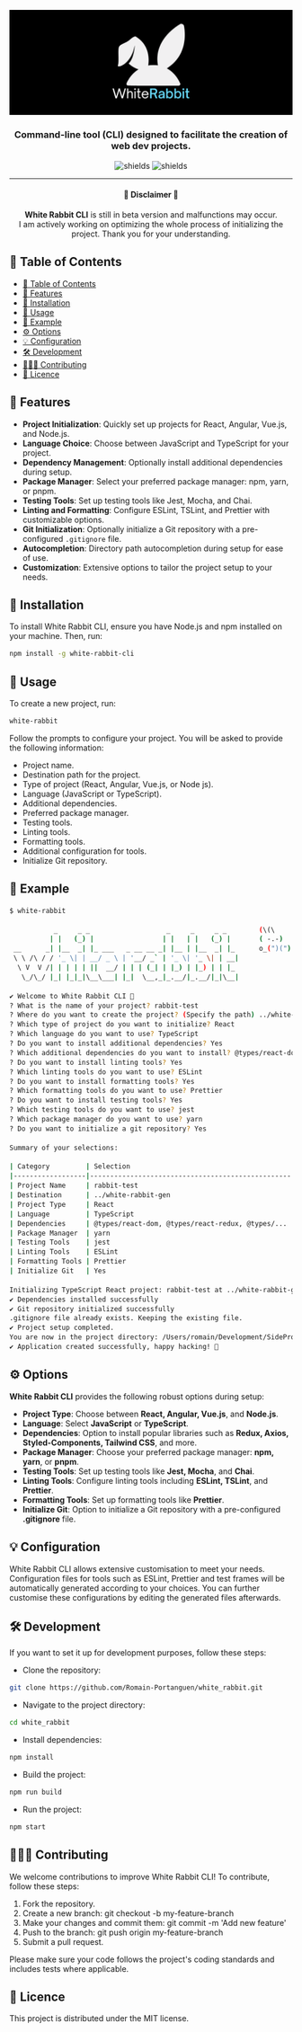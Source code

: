 ![](https://github.com/Romain-Portanguen/white_rabbit/blob/7bc4fe9e4da83071f77bf5b8587b02c454cab923/src/public/assets/WhiteRabbit_Banner.png)

<h3 align="center">
Command-line tool (CLI) designed to facilitate the creation of web dev projects.
</h3>

<p align="center">
<img src="https://img.shields.io/badge/-Typescript-05122A?style=plastic&amp;logo=Typescript&amp;color=2B343B" alt="shields">
<img src="https://img.shields.io/badge/-Beta-05122A?style=plastic&amp;logo=Beta&amp;color=2B343B" alt="shields">
</p>

<hr>

<h4 align=center>
🚨 Disclaimer 🚨
</h4>

<p align="center">
<strong>White Rabbit CLI</strong> is still in beta version and malfunctions may occur. </br>
I am actively working on optimizing the whole process of initializing the project. Thank you for your understanding.
</p>

## 📑 Table of Contents

- [📑 Table of Contents](#-table-of-contents)
- [🔬 Features](#-features)
- [🚧 Installation](#-installation)
- [🔧 Usage](#-usage)
- [👀 Example](#-example)
- [⚙️ Options](#️-options)
- [💡 Configuration](#-configuration)
- [🛠️ Development](#️-development)
- [👨🏻‍💻 Contributing](#-contributing)
- [📄 Licence](#-licence)

## 🔬 Features

- **Project Initialization**: Quickly set up projects for React, Angular, Vue.js, and Node.js.
- **Language Choice**: Choose between JavaScript and TypeScript for your project.
- **Dependency Management**: Optionally install additional dependencies during setup.
- **Package Manager**: Select your preferred package manager: npm, yarn, or pnpm.
- **Testing Tools**: Set up testing tools like Jest, Mocha, and Chai.
- **Linting and Formatting**: Configure ESLint, TSLint, and Prettier with customizable options.
- **Git Initialization**: Optionally initialize a Git repository with a pre-configured `.gitignore` file.
- **Autocompletion**: Directory path autocompletion during setup for ease of use.
- **Customization**: Extensive options to tailor the project setup to your needs.

## 🚧 Installation

To install White Rabbit CLI, ensure you have Node.js and npm installed on your machine. Then, run:

```sh
npm install -g white-rabbit-cli

```

## 🔧 Usage

To create a new project, run:

```sh
white-rabbit

```

Follow the prompts to configure your project. You will be asked to provide the following information:

- Project name.
- Destination path for the project.
- Type of project (React, Angular, Vue.js, or Node js).
- Language (JavaScript or TypeScript).
- Additional dependencies.
- Preferred package manager.
- Testing tools.
- Linting tools.
- Formatting tools.
- Additional configuration for tools.
- Initialize Git repository.

## 👀 Example

```sh
$ white-rabbit

           _     _ _                   _     _     _ _        (\(\ 
          | |   (_) |                 | |   | |   (_) |       ( -.-)
 __      _| |__  _| |_ ___   _ __ __ _| |__ | |__  _| |_      o_(")(")
 \ \ /\ / / '_ \| | __/ _ \ | '__/ _` | '_ \| '_ \| | __|
  \ V  V /| | | | | ||  __/ | | | (_| | |_) | |_) | | |_
   \_/\_/ |_| |_|_|\__\___| |_|  \__,_|_.__/|_.__/|_|\__|

✔ Welcome to White Rabbit CLI 🐇
? What is the name of your project? rabbit-test
? Where do you want to create the project? (Specify the path) ../white-rabbit-gen
? Which type of project do you want to initialize? React
? Which language do you want to use? TypeScript
? Do you want to install additional dependencies? Yes
? Which additional dependencies do you want to install? @types/react-dom, @types/react-redux, @types/react, react-icons, react-redux, react-router-dom, react-toastify, redux, styled-components, yup, prop-types
? Do you want to install linting tools? Yes
? Which linting tools do you want to use? ESLint
? Do you want to install formatting tools? Yes
? Which formatting tools do you want to use? Prettier
? Do you want to install testing tools? Yes
? Which testing tools do you want to use? jest
? Which package manager do you want to use? yarn
? Do you want to initialize a git repository? Yes

Summary of your selections:

| Category         | Selection                                        |
|------------------|--------------------------------------------------|
| Project Name     | rabbit-test                                      |
| Destination      | ../white-rabbit-gen                              |
| Project Type     | React                                            |
| Language         | TypeScript                                       |
| Dependencies     | @types/react-dom, @types/react-redux, @types/... |
| Package Manager  | yarn                                             |
| Testing Tools    | jest                                             |
| Linting Tools    | ESLint                                           |
| Formatting Tools | Prettier                                         |
| Initialize Git   | Yes                                              |

Initializing TypeScript React project: rabbit-test at ../white-rabbit-gen/rabbit-test
✔ Dependencies installed successfully
✔ Git repository initialized successfully
.gitignore file already exists. Keeping the existing file.
✔ Project setup completed.
You are now in the project directory: /Users/romain/Development/SideProjects/react-projects/white-rabbit-gen/rabbit-test
✔ Application created successfully, happy hacking! 🚀
```

## ⚙️ Options

**White Rabbit CLI** provides the following robust options during setup:

- **Project Type**: Choose between **React, Angular, Vue.js**, and **Node.js**.
- **Language**: Select **JavaScript** or **TypeScript**.
- **Dependencies**: Option to install popular libraries such as **Redux, Axios, Styled-Components, Tailwind CSS**, and more.
- **Package Manager**: Choose your preferred package manager: **npm, yarn**, or **pnpm**.
- **Testing Tools**: Set up testing tools like **Jest, Mocha**, and **Chai**.
- **Linting Tools**: Configure linting tools including **ESLint, TSLint**, and **Prettier**.
- **Formatting Tools**: Set up formatting tools like **Prettier**.
- **Initialize Git**: Option to initialize a Git repository with a pre-configured **.gitignore** file.

## 💡 Configuration

White Rabbit CLI allows extensive customisation to meet your needs. Configuration files for tools such as ESLint, Prettier and test frames will be automatically generated according to your choices. You can further customise these configurations by editing the generated files afterwards.

## 🛠️ Development

If you want to set it up for development purposes, follow these steps:

- Clone the repository:

```sh
git clone https://github.com/Romain-Portanguen/white_rabbit.git
```

- Navigate to the project directory:

```sh
cd white_rabbit
```

- Install dependencies:

```sh
npm install
```

- Build the project:

```sh
npm run build
```

- Run the project:

```sh
npm start
```

## 👨🏻‍💻 Contributing

We welcome contributions to improve White Rabbit CLI! To contribute, follow these steps:

1. Fork the repository.
2. Create a new branch: git checkout -b my-feature-branch
3. Make your changes and commit them: git commit -m 'Add new feature'
4. Push to the branch: git push origin my-feature-branch
5. Submit a pull request.

Please make sure your code follows the project's coding standards and includes tests where applicable.

## 📄 Licence

This project is distributed under the MIT license.
